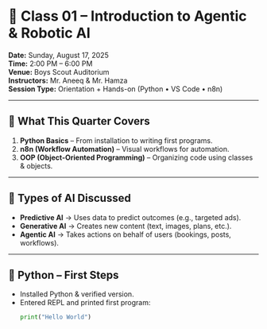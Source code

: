 # 📘 Class 01 – Introduction to Agentic & Robotic AI  

**Date:** Sunday, August 17, 2025  
**Time:** 2:00 PM – 6:00 PM  
**Venue:** Boys Scout Auditorium  
**Instructors:** Mr. Aneeq & Mr. Hamza  
**Session Type:** Orientation + Hands-on (Python • VS Code • n8n)  

---

## 🎯 What This Quarter Covers
1. **Python Basics** – From installation to writing first programs.  
2. **n8n (Workflow Automation)** – Visual workflows for automation.  
3. **OOP (Object-Oriented Programming)** – Organizing code using classes & objects.  

---

## 🤖 Types of AI Discussed
- **Predictive AI** → Uses data to predict outcomes (e.g., targeted ads).  
- **Generative AI** → Creates new content (text, images, plans, etc.).  
- **Agentic AI** → Takes actions on behalf of users (bookings, posts, workflows).  

---

## 🐍 Python – First Steps
- Installed Python & verified version.  
- Entered REPL and printed first program:  
  ```python
  print("Hello World")
